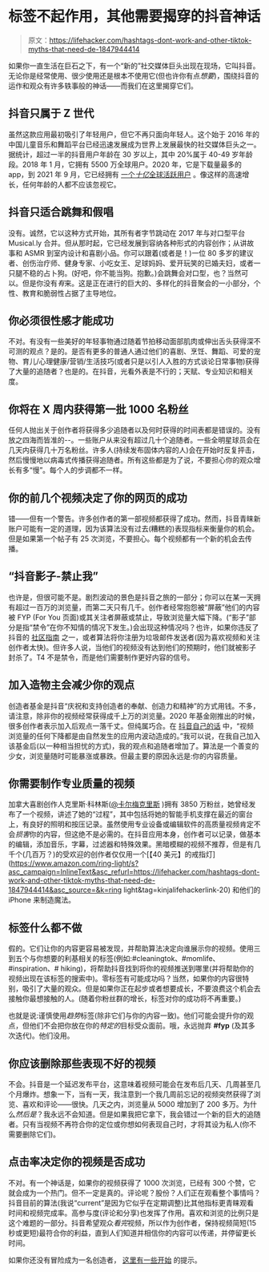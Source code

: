 # 标签不起作用，其他需要揭穿的抖音神话

> 原文：<https://lifehacker.com/hashtags-dont-work-and-other-tiktok-myths-that-need-de-1847944414>

如果你一直生活在巨石之下，有一个“新的”社交媒体巨头出现在现场，它叫抖音。无论你是经常使用、很少使用还是根本不使用它(但也许你有点*想要*)，围绕抖音的运作和观众有许多轶事般的神话——而我们在这里揭穿它们。



## 抖音只属于 Z 世代

虽然这款应用最初吸引了年轻用户，但它不再只面向年轻人。这个始于 2016 年的中国儿童音乐和舞蹈平台已经迅速发展成为世界上发展最快的社交媒体巨头之一。据统计，超过一半的抖音用户年龄在 30 岁以上，其中 20%属于 40-49 岁年龄段。2018 年 1 月，它拥有 5500 万全球用户。2020 年，它是下载量最多的 app，到 2021 年 9 月，它已经拥有 [一个*十亿*全球活跃用户](https://www.cnbc.com/2021/09/27/tiktok-reaches-1-billion-monthly-users.html) 。像这样的高速增长，任何年龄的人都不应该忽视它。

## **抖音只适合跳舞和假唱**

没有。诚然，它以这种方式开始，其所有者字节跳动在 2017 年与对口型平台 Musical.ly 合并。但从那时起，它已经发展到容纳各种形式的内容创作；从讲故事和 ASMR 到室内设计和喜剧小品。你可以跟着(或者是！)一位 80 多岁的建议者、创伤治疗师、健身专家、小吃女王、足球妈妈、爱开玩笑的已婚夫妇，或者一只腿不稳的占卜狗。(好吧，你不能当狗。抱歉。)会跳舞会对口型，也？当然可以。但是你没有*有*来。这是正在进行的巨大的、多样化的抖音聚会的一小部分，个性、教育和脆弱性占据了主导地位。

## 你必须很性感才能成功

不对。有没有一些美好的年轻事物通过随着节拍移动面部肌肉或伸出舌头获得深不可测的观点？是的。是否有更多的普通人通过他们的喜剧、烹饪、舞蹈、可爱的宠物、育儿/心理健康/营销/生活技巧(或者只是以引人入胜的方式谈论日常事物)获得了大量的追随者？也是的。在抖音，光看外表是不行的；天赋、专业知识和相关度。

## 你将在 X 周内获得第一批 1000 名粉丝

任何人抛出关于创作者将获得多少追随者以及何时获得的时间表都是错误的。没有放之四海而皆准的--。一些账户从来没有超过几十个追随者。一些全明星球员会在几天内获得几十万名粉丝。许多人(持续发布固体内容的人)会在开始时反复抨击，然后慢慢地以病毒式传播获得追随者。所有这些都是为了说，不要担心你的观众增长有多“慢”。每个人的步调都不一样。

## 你的前几个视频决定了你的网页的成功

错——但有一个警告。许多创作者的第一部视频都获得了成功。然而，抖音青睐新账户可能有一定的道理，因为该算法没有过去(糟糕的)表现指标来衡量你的机会。但是如果第一个帖子有 25 次浏览，不要担心。每个视频都有一个新的机会去传播。

## “抖音影子-禁止我”

也许是，但很可能不是。剧烈波动的景色是抖音之旅的一部分；你可以在某一天拥有超过一百万的浏览量，而第二天只有几千。创作者经常抱怨被“屏蔽”他们的内容被 FYP (For You 页面)或其关注者屏蔽或禁止，导致浏览量大幅下降。(“影子”部分是指“禁令”在你不知情的情况下发生。)会出现这种情况吗？也许，如果你违反了抖音的 [社区指南](https://www.tiktok.com/community-guidelines?lang=en) 之一，或者算法将你注册为垃圾邮件发送者(因为喜欢视频和关注创作者太快)。但许多人说，当他们的视频没有达到他们的预期时，他们就被影子封杀了。T4 不是禁令，而是他们需要制作更好内容的信号。

## 加入造物主会减少你的观点

创造者基金是抖音“庆祝和支持创造者的奉献、创造力和精神”的方式用钱。不多，请注意，除非你的视频经常获得成千上万的浏览量。2020 年基金刚推出的时候，很多创作者表示加入后观点一落千丈。但纯属巧合。在 [抖音自己的话](https://newsroom.tiktok.com/en-gb/tiktok-creator-fund-your-questions-answered) 中，“视频浏览量的任何下降都是由自然发生的应用内波动造成的。”我可以说，在我自己加入该基金后(以一种相当担忧的方式)，我的观点和追随者增加了。算法是一个善变的少女，浏览量随时可能暴涨或暴跌。但最主要的原因永远是:你的内容质量。

## 你需要制作专业质量的视频

加拿大喜剧创作人克里斯·科林斯([@卡尔梅克里斯](https://www.tiktok.com/@kallmekris?) )拥有 3850 万粉丝，她曾经发布了一个视频，讲述了她的“过程”，其中包括将她的智能手机支撑在最近的窗台上，有良好的照明和按压记录。虽然使用专业设备或编辑软件的高质量视频肯定不会*损害*你的内容，但这绝不是必需的。在抖音应用本身，创作者可以记录，做基本的编辑，添加音乐，字幕，过滤器和特殊效果。黑暗模糊的视频不推荐，但是有几千个(几百万？)的受欢迎的创作者仅仅用一个[【40 美元】的戒指灯](https://www.amazon.com/ring-light/s?asc_campaign=InlineText&asc_refurl=https://lifehacker.com/hashtags-dont-work-and-other-tiktok-myths-that-need-de-1847944414&asc_source=&k=ring light&tag=kinjalifehackerlink-20) 和他们的 iPhone 来制造魔法。

## 标签什么都不做

假的。它们让你的内容更容易被发现，并帮助算法决定向谁展示你的视频。使用三到五个与你想要的利基相关的标签(例如:#cleaningtok、#momlife、#inspiration、# hiking)，将帮助抖音找到将你的视频推送到哪里(并将帮助你的视频出现在该标签的搜索中)。零标签有可能成功吗？当然，如果你的内容很特别，吸引了大量的观众。但是如果你正在起步或者想要成长，不要浪费这个机会去接触你最想接触的人。(随着你粉丝群的增长，标签对你的成功将不再重要。)

也就是说:谨慎使用*趋势*标签(除非它们与你的内容一致)。他们可能会提升你的观点，但他们不会把你放在你的*特定的*目标受众面前。哦，永远抛弃 **#fyp** (及其多次迭代)。他们没用。

## 你应该删除那些表现不好的视频

不会。抖音是一个延迟发布平台，这意味着视频可能会在发布后几天、几周甚至几个月爆炸。想象一下，当有一天，我注意到一个我几周前忘记的视频突然获得了浏览、喜欢和评论——很快。几天之内，浏览量从 5000 增加到了 200 多万。为什么*然后是*？我永远不会知道。但是如果我把它拿下，我会错过一个新的巨大的追随者。只有当视频不再符合你的定位或你想如何表现自己时，才将其设为私人(你不需要删除它们)。

## 点击率决定你的视频是否成功

不对。有一个神话是，如果你的视频获得了 1000 次浏览，已经有 300 个赞，它就会成为一个热门。但不一定是真的。评论呢？股份？人们正在观看整个事情吗？抖音目前的算法(我说“current”是因为它似乎在定期调整)比其他指标更青睐观看时间和视频完成率。高参与度(评论和分享)也发挥了作用。喜欢和浏览的比例只是这个难题的一部分。抖音希望观众*看完*视频，所以作为创作者，保持视频简短(15 秒或更短)最符合你的利益，直到人们知道并相信你的内容可以传递，并停留更长时间。

如果你还没有冒险成为一名创造者， [这里有一些开始](https://lifehacker.com/a-beginners-guide-to-making-tiktoks-people-will-actuall-1847723486) 的提示。